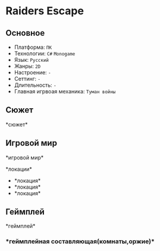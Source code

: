 # Raiders Escape
<h2>Основное</h2>
<ul>
<li>Платформа: <code>ПК</code></li>
<li>Технологии: <code>C#</code> <code>Monogame</code></li>
<li>Язык: <code>Русский</code></li>
<li>Жанры: <code>2D</code></li>
<li>Настроение: <code>-</code></li>
<li>Сеттинг: <code>-</code></li>
<li>Длительность: <code>-</code></li>
<li>Главная игрвоая механика: <code>Туман войны</code></li>
</ul>
<h2>Сюжет</h2>
<p>*сюжет*</p>
<h2>Игровой мир</h2>
<p>*игровой мир*</p>
<p>*локации*</p>
<ul>
<li>*локация*</li>
<li>*локация*</li>
<li>*локация*</li>
</ul>
<h2>Геймплей</h2>
<p>*геймплей*</p>
<h3>*геймплейная составляющая(комнаты,оржие)*</h3>
